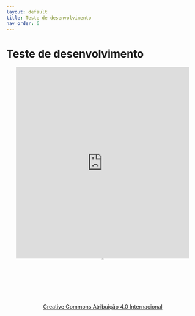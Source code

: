 ```yaml
---
layout: default
title: Teste de desenvolvimento
nav_order: 6
---
```


# Teste de desenvolvimento

<center>
<iframe src="https://vvs.rpmhub.dev/desenvolvimento/slides/index.html" title="Teste de desenvolvimento" width="90%" height="500" style="border:none;"></iframe>
</center>

<center>
<a href="https://rpmhub.dev" target="blanck"><img src="../imgs/logo.png" alt="Rodrigo Prestes Machado" width="3%" height="3%" border=0 style="border:0; text-decoration:none; outline:none"></a><br/>
<a rel="license" href="http://creativecommons.org/licenses/by/4.0/">Creative Commons Atribuição 4.0 Internacional</a>
</center>